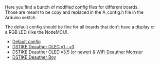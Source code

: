 Here you find a bunch of modified config files for different boards.  
Those are meant to be copy and replaced in the A_config.h file in the Arduino sektch.  

The default config should be fine for all boards that don't have a display or a RGB LED (like the NodeMCU).  

- [Default config](https://github.com/spacehuhn/esp8266_deauther/blob/master/configs/default.txt) 
- [DSTIKE Deauther OLED v1 - v3](https://github.com/spacehuhn/esp8266_deauther/blob/master/configs/deauther_board_oled.txt)
- [DSTIKE Deauther OLED v3.5 (or newer) & WiFi Deauther Monster](https://github.com/spacehuhn/esp8266_deauther/blob/master/configs/deauther_board_oled_RGB.txt)
- [DSTIKE Deauther Boy](https://github.com/spacehuhn/esp8266_deauther/blob/master/configs/deauther_boy.txt)
